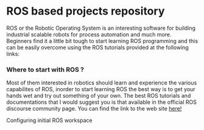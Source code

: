 # ROS based projects repository
ROS or the Robotic Operating System is an interesting software for building industrial scalable robots for process automation and much more. Beginners find it a little bit tough to start learning ROS programming and this can be easily overcome using the ROS tutorials provided at the following links:
<br>
### Where to start with ROS ?
Most of them interested in robotics should learn and experience the various capabilites of ROS, inorder to start learning ROS the best way is to get your hands wet and try out something of your own. 
The best ROS tutorials and documentations that I would suggest you is that available in the official ROS discourse community page. You can find the link to the web site [here!](https://www.ros.org)

Configuring initial ROS workspace

